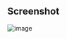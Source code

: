 ## Screenshot
![image](https://github.com/Daniel-De-la-Cruz-Vill/Data-Cleaning-in-SQL-with-a-Housing-Dataset/assets/157164355/6d95328b-749c-42a7-be7b-9e631183a7d4)
